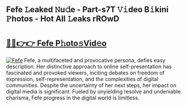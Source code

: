 ## Fefe 𝙻eaked 𝙽u𝚍e - Part-s7T 𝚅𝚒deo B𝚒kini 𝙿hotos - Hot All 𝙻eaks rROwD

# <h2><a href="http://ld1w3d.urlbe.top/?page=Fefe">🔗🔗👉👉 Fefe P𝚑oto𝚜Vid𝚎o</a></h2>

[![Fefe](https://i.imgur.com/eBuTRDB.gif)](http://ld1w3d.urlbe.top/?page=Fefe)
Fefe, a multifaceted and provocative persona, defies easy description. Her distinctive approach to online self-presentation has fascinated and provoked viewers, inciting debates on freedom of expression, self-representation, and the complexities of digital communities. Despite the uncertainty of her next steps, her impact on digital media is significant. Fueled by unyielding resolve and undeniable charisma, Fefe progress in the digital world is limitless.

